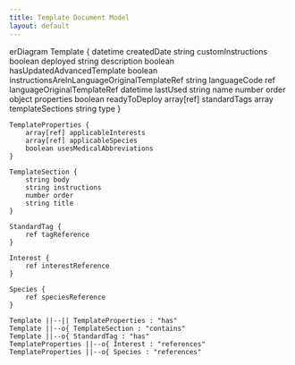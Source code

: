 ```yaml
---
title: Template Document Model
layout: default
---
```


<div class="mermaid">
erDiagram
    Template {
        datetime createdDate
        string customInstructions
        boolean deployed
        string description
        boolean hasUpdatedAdvancedTemplate
        boolean instructionsAreInLanguageOriginalTemplateRef
        string languageCode
        ref languageOriginalTemplateRef
        datetime lastUsed
        string name
        number order
        object properties
        boolean readyToDeploy
        array[ref] standardTags
        array templateSections
        string type
    }

    TemplateProperties {
        array[ref] applicableInterests
        array[ref] applicableSpecies
        boolean usesMedicalAbbreviations
    }

    TemplateSection {
        string body
        string instructions
        number order
        string title
    }

    StandardTag {
        ref tagReference
    }

    Interest {
        ref interestReference
    }

    Species {
        ref speciesReference
    }

    Template ||--|| TemplateProperties : "has"
    Template ||--o{ TemplateSection : "contains"
    Template ||--o{ StandardTag : "has"
    TemplateProperties ||--o{ Interest : "references"
    TemplateProperties ||--o{ Species : "references"

</div>

